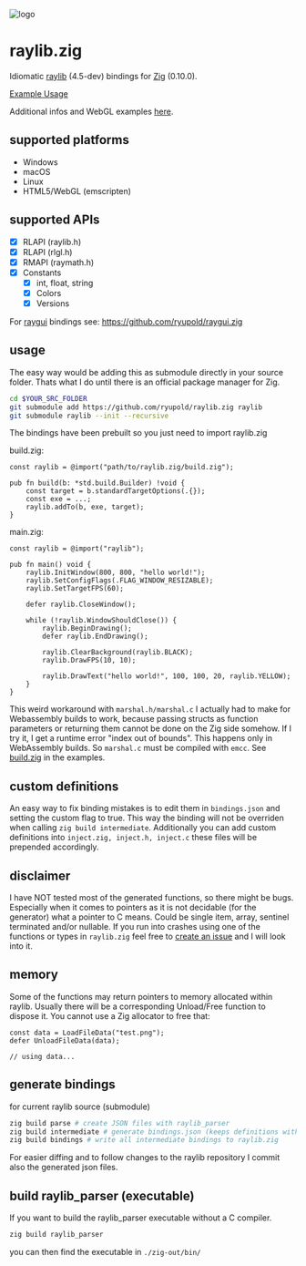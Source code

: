 ![logo](logo.png)

# raylib.zig
Idiomatic [raylib](https://www.raylib.com/) (4.5-dev) bindings for [Zig](https://ziglang.org/) (0.10.0).

[Example Usage](#usage)

Additional infos and WebGL examples [here](https://ryupold.de/pages/raylib.zig/raylib.zig.html).

## supported platforms
- Windows
- macOS
- Linux
- HTML5/WebGL (emscripten)

## supported APIs
- [x] RLAPI (raylib.h)
- [x] RLAPI (rlgl.h)
- [x] RMAPI (raymath.h)
- [x] Constants
  - [x] int, float, string
  - [x] Colors
  - [x] Versions

For [raygui](https://github.com/raysan5/raygui) bindings see: https://github.com/ryupold/raygui.zig

## <a id="usage">usage</a>

The easy way would be adding this as submodule directly in your source folder.
Thats what I do until there is an official package manager for Zig.

```sh
cd $YOUR_SRC_FOLDER
git submodule add https://github.com/ryupold/raylib.zig raylib
git submodule raylib --init --recursive
```

The bindings have been prebuilt so you just need to import raylib.zig

build.zig:
```zig
const raylib = @import("path/to/raylib.zig/build.zig");

pub fn build(b: *std.build.Builder) !void {
    const target = b.standardTargetOptions(.{});
    const exe = ...;
    raylib.addTo(b, exe, target);
}
```

main.zig:
```zig
const raylib = @import("raylib");

pub fn main() void {
    raylib.InitWindow(800, 800, "hello world!");
    raylib.SetConfigFlags(.FLAG_WINDOW_RESIZABLE);
    raylib.SetTargetFPS(60);

    defer raylib.CloseWindow();

    while (!raylib.WindowShouldClose()) {
        raylib.BeginDrawing();
        defer raylib.EndDrawing();
        
        raylib.ClearBackground(raylib.BLACK);
        raylib.DrawFPS(10, 10);

        raylib.DrawText("hello world!", 100, 100, 20, raylib.YELLOW);
    }
}
```

This weird workaround with `marshal.h/marshal.c` I actually had to make for Webassembly builds to work, because passing structs as function parameters or returning them cannot be done on the Zig side somehow. If I try it, I get a runtime error "index out of bounds". This happens only in WebAssembly builds. So `marshal.c` must be compiled with `emcc`. See [build.zig](https://github.com/ryupold/examples-raylib.zig/blob/main/build.zig) in the examples.

## custom definitions
An easy way to fix binding mistakes is to edit them in `bindings.json` and setting the custom flag to true. This way the binding will not be overriden when calling `zig build intermediate`. 
Additionally you can add custom definitions into `inject.zig, inject.h, inject.c` these files will be prepended accordingly.

## disclaimer
I have NOT tested most of the generated functions, so there might be bugs. Especially when it comes to pointers as it is not decidable (for the generator) what a pointer to C means. Could be single item, array, sentinel terminated and/or nullable. If you run into crashes using one of the functions or types in `raylib.zig` feel free to [create an issue](https://github.com/ryupold/raylib.zig/issues) and I will look into it.

## memory
Some of the functions may return pointers to memory allocated within raylib.
Usually there will be a corresponding Unload/Free function to dispose it. You cannot use a Zig allocator to free that:

```zig
const data = LoadFileData("test.png");
defer UnloadFileData(data);

// using data...
```

## generate bindings 
for current raylib source (submodule)

```sh
zig build parse # create JSON files with raylib_parser
zig build intermediate # generate bindings.json (keeps definitions with custom=true)
zig build bindings # write all intermediate bindings to raylib.zig
```

For easier diffing and to follow changes to the raylib repository I commit also the generated json files.

## build raylib_parser (executable)
If you want to build the raylib_parser executable without a C compiler.
```sh
zig build raylib_parser
```

you can then find the executable in `./zig-out/bin/`
